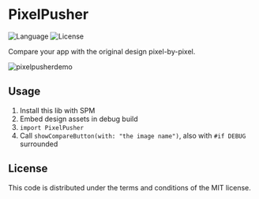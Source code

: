 # PixelPusher

![Language](https://img.shields.io/badge/language-Swift%205.2-orange.svg)
![License](https://img.shields.io/github/license/lexrus/PixelPusher.svg?style=flat)

Compare your app with the original design pixel-by-pixel.

![pixelpusherdemo](https://user-images.githubusercontent.com/219689/86526923-72fcd700-becc-11ea-8b02-0a96aff9865a.gif)

## Usage

1. Install this lib with SPM
2. Embed design assets in debug build
3. `import PixelPusher`
4. Call `showCompareButton(with: "the image name")`, also with `#if DEBUG` surrounded

## License

This code is distributed under the terms and conditions of the MIT license.
